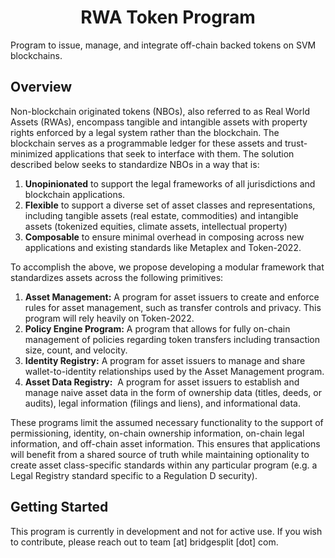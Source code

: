 <h1 align="center">
  RWA Token Program
</h1>
<p>
  Program to issue, manage, and integrate off-chain backed tokens on SVM blockchains.
</p>

## Overview
Non-blockchain originated tokens (NBOs), also referred to as Real World Assets (RWAs), encompass tangible and intangible assets with property rights enforced by a legal system rather than the blockchain. The blockchain serves as a programmable ledger for these assets and trust-minimized applications that seek to interface with them. The solution described below seeks to standardize NBOs in a way that is:

1. **Unopinionated** to support the legal frameworks of all jurisdictions and blockchain applications. 
2. **Flexible** to support a diverse set of asset classes and representations, including tangible assets (real estate, commodities) and intangible assets (tokenized equities, climate assets, intellectual property)
3. **Composable** to ensure minimal overhead in composing across new applications and existing standards like Metaplex and Token-2022.

To accomplish the above, we propose developing a modular framework that standardizes assets across the following primitives:

1. **Asset Management:** A program for asset issuers to create and enforce rules for asset management, such as transfer controls and privacy. This program will rely heavily on Token-2022.
2. **Policy Engine Program:** A program that allows for fully on-chain management of policies regarding token transfers including transaction size, count, and velocity.
3. **Identity Registry:** A program for asset issuers to manage and share wallet-to-identity relationships used by the Asset Management program.
4. **Asset Data Registry:**  A program for asset issuers to establish and manage naive asset data in the form of ownership data (titles, deeds, or audits), legal information (filings and liens), and informational data.

These programs limit the assumed necessary functionality to the support of permissioning, identity, on-chain ownership information, on-chain legal information, and off-chain asset information. This ensures that applications will benefit from a shared source of truth while maintaining optionality to create asset class-specific standards within any particular program (e.g. a Legal Registry standard specific to a Regulation D security).

## Getting Started

This program is currently in development and not for active use. If you wish to contribute, please reach out to team [at] bridgesplit [dot] com.
